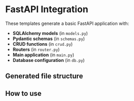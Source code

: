# FastAPI Integration

These templates generate a basic FastAPI application with:

- **SQLAlchemy models** (in `models.py`)  
- **Pydantic schemas** (in `schemas.py`)  
- **CRUD functions** (in `crud.py`)  
- **Routers** (in `router.py`)  
- **Main application** (in `main.py`)  
- **Database configuration** (in `db.py`)

## Generated file structure

## How to use
